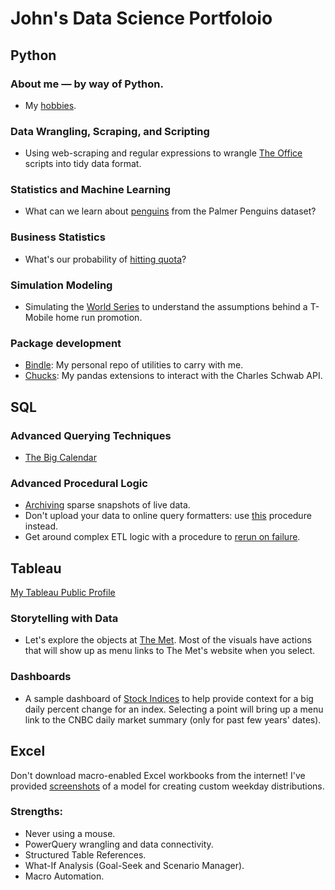 # John's Data Science Portfoloio

## Python

### About me — by way of Python.
- My [hobbies](https://github.com/fioccajohn/portfolio/blob/main/Hobbies.ipynb).

### Data Wrangling, Scraping, and Scripting
- Using web-scraping and regular expressions to wrangle [The Office](https://github.com/fioccajohn/portfolio/blob/main/WebScrapingTheOffice.ipynb) scripts into tidy data format.

### Statistics and Machine Learning
- What can we learn about [penguins](https://github.com/fioccajohn/portfolio/blob/main/Penguins.ipynb) from the Palmer Penguins dataset?

### Business Statistics
- What's our probability of [hitting quota](https://github.com/fioccajohn/portfolio/blob/main/HittingQuota.ipynb)?

### Simulation Modeling
- Simulating the [World Series](https://github.com/fioccajohn/portfolio/blob/main/BaseballSimulation.ipynb) to understand the assumptions behind a T-Mobile home run promotion.

### Package development
- [Bindle](https://github.com/fioccajohn/bindle): My personal repo of utilities to carry with me.
- [Chucks](https://github.com/fioccajohn/chucks): My pandas extensions to interact with the Charles Schwab API.

## SQL

### Advanced Querying Techniques
- [The Big Calendar](https://github.com/fioccajohn/portfolio/blob/main/the-big-calendar.sql)

### Advanced Procedural Logic
- [Archiving](https://github.com/fioccajohn/portfolio/blob/main/live-archive-and-resample.sql) sparse snapshots of live data.
- Don't upload your data to online query formatters: use [this](https://github.com/fioccajohn/portfolio/blob/main/live-archive-and-resample.sql) procedure instead.
- Get around complex ETL logic with a procedure to [rerun on failure](https://github.com/fioccajohn/portfolio/blob/main/live-archive-and-resample.sql).

## Tableau

[My Tableau Public Profile](https://public.tableau.com/app/profile/john.fiocca/vizzes)

### Storytelling with Data
- Let's explore the objects at [The Met](https://public.tableau.com/app/profile/john.fiocca/viz/TheMetObjects/Exploration). Most of the visuals have actions that will show up as menu links to The Met's website when you select. 

### Dashboards
- A sample dashboard of [Stock Indices](https://public.tableau.com/app/profile/john.fiocca/viz/StockIndices_17321427855660/IndexDashboard) to help provide context for a big daily percent change for an index. Selecting a point will bring up a menu link to the CNBC daily market summary (only for past few years' dates).

## Excel

Don't download macro-enabled Excel workbooks from the internet! I've provided [screenshots](https://github.com/fioccajohn/portfolio/blob/main/DayOfWeekExcelModel-Screenshots.pdf) of a model for creating custom weekday distributions.

### Strengths:
- Never using a mouse.
- PowerQuery wrangling and data connectivity.
- Structured Table References.
- What-If Analysis (Goal-Seek and Scenario Manager).
- Macro Automation.
